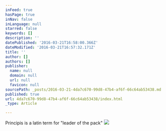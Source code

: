 ```yaml
---
inFeed: true
hasPage: true
inNav: false
inLanguage: null
starred: false
keywords: []
description: ''
datePublished: '2016-03-21T16:58:00.366Z'
dateModified: '2016-03-21T16:57:32.171Z'
title: ''
author: []
authors: []
publisher:
  name: null
  domain: null
  url: null
  favicon: null
sourcePath: _posts/2016-03-21-4da7c670-99d8-47b4-af6f-66c64ab53438.md
published: true
url: 4da7c670-99d8-47b4-af6f-66c64ab53438/index.html
_type: Article

---
```

Principis is a latin term for "leader of the pack"  ![](https://the-grid-user-content.s3-us-west-2.amazonaws.com/ea3179db-d672-4134-aecb-c7283ada1eda.gif)